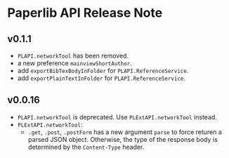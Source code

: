 # Paperlib API Release Note

## v0.1.1

- `PLAPI.networkTool` has been removed.
- a new preference `mainviewShortAuthor`.
- add `exportBibTexBodyInFolder` for `PLAPI.ReferenceService`.
- add `exportPlainTextInFolder` for `PLAPI.ReferenceService`.

## v0.0.16

- `PLAPI.networkTool` is deprecated. Use `PLExtAPI.networkTool` instead.
- `PLExtAPI.networkTool`:
  - `.get`, `.post`, `.postForm` has a new argument `parse` to force returen a parsed JSON object. Otherwise, the type of the response body is determined by the `Content-Type` header.
